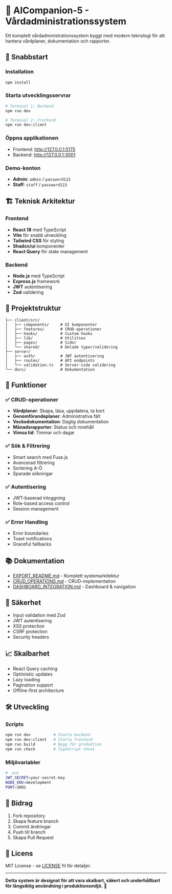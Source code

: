 # 🏥 AICompanion-5 - Vårdadministrationssystem

Ett komplett vårdadministrationssystem byggt med modern teknologi för att hantera vårdplaner, dokumentation och rapporter.

## 🚀 Snabbstart

### Installation
```bash
npm install
```

### Starta utvecklingsservrar
```bash
# Terminal 1: Backend
npm run dev

# Terminal 2: Frontend
npm run dev:client
```

### Öppna applikationen
- Frontend: http://127.0.0.1:5175
- Backend: http://127.0.0.1:3001

### Demo-konton
- **Admin**: `admin` / `password123`
- **Staff**: `staff` / `password123`

## 🏗️ Teknisk Arkitektur

### Frontend
- **React 18** med TypeScript
- **Vite** för snabb utveckling
- **Tailwind CSS** för styling
- **Shadcn/ui** komponenter
- **React Query** för state management

### Backend
- **Node.js** med TypeScript
- **Express.js** framework
- **JWT** autentisering
- **Zod** validering

## 📁 Projektstruktur

```
├── client/src/
│   ├── components/     # UI komponenter
│   ├── features/       # CRUD-operationer
│   ├── hooks/          # Custom hooks
│   ├── lib/            # Utilities
│   ├── pages/          # Sidor
│   └── shared/         # Delade typer/validering
├── server/
│   ├── auth/           # JWT autentisering
│   ├── routes/         # API endpoints
│   └── validation.ts   # Server-side validering
└── docs/               # Dokumentation
```

## 🔧 Funktioner

### ✅ CRUD-operationer
- **Vårdplaner**: Skapa, läsa, uppdatera, ta bort
- **Genomförandeplaner**: Administrativa fält
- **Veckodokumentation**: Daglig dokumentation
- **Månadsrapporter**: Status och innehåll
- **Vimsa tid**: Timmar och dagar

### ✅ Sök & Filtrering
- Smart search med Fuse.js
- Avancerad filtrering
- Sortering A-Ö
- Sparade sökningar

### ✅ Autentisering
- JWT-baserad inloggning
- Role-based access control
- Session management

### ✅ Error Handling
- Error boundaries
- Toast notifications
- Graceful fallbacks

## 📚 Dokumentation

- [EXPORT_README.md](docs/EXPORT_README.md) - Komplett systemarkitektur
- [CRUD_OPERATIONS.md](docs/CRUD_OPERATIONS.md) - CRUD-implementation
- [DASHBOARD_INTEGRATION.md](docs/DASHBOARD_INTEGRATION.md) - Dashboard & navigation

## 🔐 Säkerhet

- Input validation med Zod
- JWT autentisering
- XSS protection
- CSRF protection
- Security headers

## 📈 Skalbarhet

- React Query caching
- Optimistic updates
- Lazy loading
- Pagination support
- Offline-first architecture

## 🛠️ Utveckling

### Scripts
```bash
npm run dev          # Starta backend
npm run dev:client   # Starta frontend
npm run build        # Bygg för produktion
npm run check        # TypeScript check
```

### Miljövariabler
```bash
# .env
JWT_SECRET=your-secret-key
NODE_ENV=development
PORT=3001
```

## 🤝 Bidrag

1. Fork repository
2. Skapa feature branch
3. Commit ändringar
4. Push till branch
5. Skapa Pull Request

## 📄 Licens

MIT License - se [LICENSE](LICENSE) fil för detaljer.

---

**Detta system är designat för att vara skalbart, säkert och underhållbart för långsiktig användning i produktionsmiljö.** 🚀
